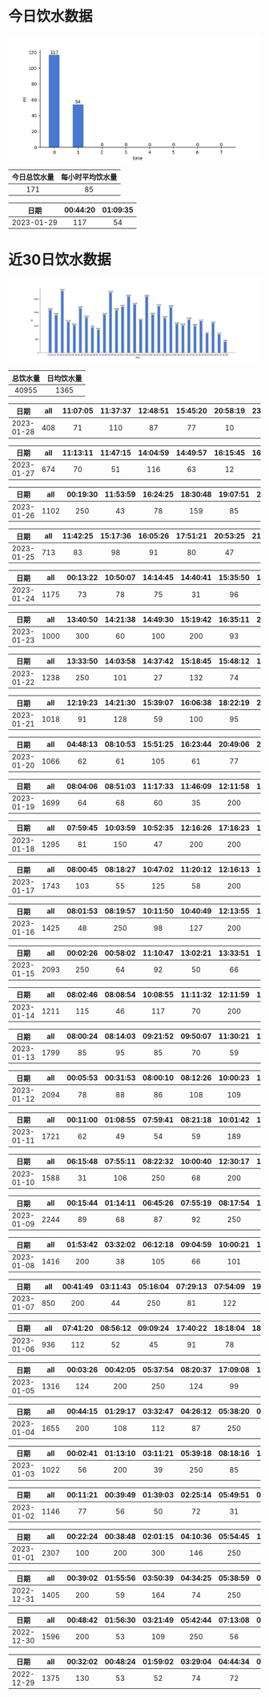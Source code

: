 # 今日饮水数据

<div align=center>
<img src="today.jpg" style="zoom: 100%;" />

| 今日总饮水量 | 每小时平均饮水量 |
| :----: | :----: |
| 171 | 85 |
</div>

| 日期 | 00:44:20 | 01:09:35 |
| :----: | :----: | :----: |
| 2023-01-29 | 117 | 54 |

# 近30日饮水数据

<div align=center>
<img src="30.jpg"style="zoom: 100%;" />

| 总饮水量 | 日均饮水量 |
| :----: | :----: |
| 40955 | 1365 |
</div>

| 日期 | all | 11:07:05 | 11:37:37 | 12:48:51 | 15:45:20 | 20:58:19 | 23:48:59 |
| :----: | :----: | :----: | :----: | :----: | :----: | :----: | :----: |
| 2023-01-28 | 408 | 71 | 110 | 87 | 77 | 10 | 53 |

| 日期 | all | 11:13:11 | 11:47:15 | 14:04:59 | 14:49:57 | 16:15:45 | 16:47:52 | 20:55:18 | 21:16:48 | 22:24:07 | 23:33:51 |
| :----: | :----: | :----: | :----: | :----: | :----: | :----: | :----: | :----: | :----: | :----: | :----: |
| 2023-01-27 | 674 | 70 | 51 | 116 | 63 | 12 | 88 | 71 | 65 | 87 | 51 |

| 日期 | all | 00:19:30 | 11:53:59 | 16:24:25 | 18:30:48 | 19:07:51 | 20:14:19 | 21:00:03 | 21:29:49 | 22:41:11 | 23:23:13 |
| :----: | :----: | :----: | :----: | :----: | :----: | :----: | :----: | :----: | :----: | :----: | :----: |
| 2023-01-26 | 1102 | 250 | 43 | 78 | 159 | 85 | 200 | 71 | 111 | 34 | 71 |

| 日期 | all | 11:42:25 | 15:17:36 | 16:05:26 | 17:51:21 | 20:53:25 | 21:04:59 | 21:58:30 | 23:35:25 |
| :----: | :----: | :----: | :----: | :----: | :----: | :----: | :----: | :----: | :----: |
| 2023-01-25 | 713 | 83 | 98 | 91 | 80 | 47 | 67 | 92 | 155 |

| 日期 | all | 00:13:22 | 10:50:07 | 14:14:45 | 14:40:41 | 15:35:50 | 16:58:47 | 19:22:16 | 21:28:31 | 21:48:14 | 22:27:33 | 23:02:33 | 23:22:23 | 23:46:07 |
| :----: | :----: | :----: | :----: | :----: | :----: | :----: | :----: | :----: | :----: | :----: | :----: | :----: | :----: | :----: |
| 2023-01-24 | 1175 | 73 | 78 | 75 | 31 | 96 | 80 | 100 | 73 | 78 | 250 | 67 | 101 | 73 |

| 日期 | all | 13:40:50 | 14:21:38 | 14:49:30 | 15:19:42 | 16:35:11 | 20:31:19 | 21:29:04 | 22:31:15 |
| :----: | :----: | :----: | :----: | :----: | :----: | :----: | :----: | :----: | :----: |
| 2023-01-23 | 1000 | 300 | 60 | 100 | 200 | 93 | 103 | 45 | 99 |

| 日期 | all | 13:33:50 | 14:03:58 | 14:37:42 | 15:18:45 | 15:48:12 | 16:32:03 | 16:56:16 | 17:56:29 | 20:11:54 | 21:15:53 | 22:55:01 |
| :----: | :----: | :----: | :----: | :----: | :----: | :----: | :----: | :----: | :----: | :----: | :----: | :----: |
| 2023-01-22 | 1238 | 250 | 101 | 27 | 132 | 74 | 116 | 88 | 154 | 159 | 68 | 69 |

| 日期 | all | 12:19:23 | 14:21:30 | 15:39:07 | 16:06:38 | 18:22:19 | 22:23:25 | 22:58:17 | 23:39:14 |
| :----: | :----: | :----: | :----: | :----: | :----: | :----: | :----: | :----: | :----: |
| 2023-01-21 | 1018 | 91 | 128 | 59 | 100 | 95 | 500 | 27 | 18 |

| 日期 | all | 04:48:13 | 08:10:53 | 15:51:25 | 16:23:44 | 20:49:06 | 21:39:55 | 23:03:11 |
| :----: | :----: | :----: | :----: | :----: | :----: | :----: | :----: | :----: |
| 2023-01-20 | 1066 | 62 | 61 | 105 | 61 | 77 | 450 | 250 |

| 日期 | all | 08:04:06 | 08:51:03 | 11:17:33 | 11:46:09 | 12:11:58 | 13:14:50 | 14:07:40 | 14:38:11 | 17:11:15 | 18:37:26 | 19:19:22 | 20:25:36 | 20:38:18 |
| :----: | :----: | :----: | :----: | :----: | :----: | :----: | :----: | :----: | :----: | :----: | :----: | :----: | :----: | :----: |
| 2023-01-19 | 1699 | 64 | 68 | 60 | 35 | 200 | 73 | 149 | 42 | 200 | 147 | 152 | 59 | 450 |

| 日期 | all | 07:59:45 | 10:03:59 | 10:52:35 | 12:16:26 | 17:16:23 | 18:26:41 | 19:22:31 | 20:25:21 | 21:32:31 | 22:02:24 | 23:06:38 | 23:38:16 |
| :----: | :----: | :----: | :----: | :----: | :----: | :----: | :----: | :----: | :----: | :----: | :----: | :----: | :----: |
| 2023-01-18 | 1295 | 81 | 150 | 47 | 200 | 200 | 60 | 73 | 120 | 99 | 115 | 94 | 56 |

| 日期 | all | 08:00:45 | 08:18:27 | 10:47:02 | 11:20:12 | 12:16:13 | 13:06:17 | 13:39:01 | 15:06:15 | 15:37:13 | 16:44:54 | 17:15:04 | 18:27:58 | 19:23:15 | 20:11:40 | 21:03:32 | 21:36:13 | 22:55:17 | 23:39:48 |
| :----: | :----: | :----: | :----: | :----: | :----: | :----: | :----: | :----: | :----: | :----: | :----: | :----: | :----: | :----: | :----: | :----: | :----: | :----: | :----: |
| 2023-01-17 | 1743 | 103 | 55 | 125 | 58 | 200 | 119 | 30 | 85 | 137 | 124 | 200 | 56 | 61 | 66 | 71 | 76 | 81 | 96 |

| 日期 | all | 08:01:53 | 08:19:57 | 10:11:50 | 10:40:49 | 12:13:55 | 13:05:52 | 15:02:08 | 17:12:55 | 17:54:06 | 18:56:35 | 22:12:47 | 23:29:45 | 23:50:48 |
| :----: | :----: | :----: | :----: | :----: | :----: | :----: | :----: | :----: | :----: | :----: | :----: | :----: | :----: | :----: |
| 2023-01-16 | 1425 | 48 | 250 | 98 | 127 | 200 | 67 | 63 | 200 | 97 | 71 | 67 | 58 | 79 |

| 日期 | all | 00:02:26 | 00:58:02 | 11:10:47 | 13:02:21 | 13:33:51 | 15:32:31 | 16:02:25 | 17:04:19 | 18:19:35 | 18:59:23 | 19:14:35 | 19:24:57 | 19:34:37 | 21:18:10 | 21:18:32 | 21:43:49 | 22:39:02 | 23:21:17 | 23:43:56 |
| :----: | :----: | :----: | :----: | :----: | :----: | :----: | :----: | :----: | :----: | :----: | :----: | :----: | :----: | :----: | :----: | :----: | :----: | :----: | :----: | :----: |
| 2023-01-15 | 2093 | 250 | 64 | 92 | 50 | 66 | 28 | 56 | 96 | 60 | 200 | 65 | 52 | 86 | 450 | 10 | 83 | 64 | 250 | 71 |

| 日期 | all | 08:02:46 | 08:08:54 | 10:08:55 | 11:11:32 | 12:11:59 | 14:48:56 | 15:04:33 | 16:56:41 | 17:10:30 | 17:57:24 | 19:02:11 | 20:18:21 | 21:19:42 | 23:30:51 |
| :----: | :----: | :----: | :----: | :----: | :----: | :----: | :----: | :----: | :----: | :----: | :----: | :----: | :----: | :----: | :----: |
| 2023-01-14 | 1211 | 115 | 46 | 117 | 70 | 200 | 75 | 85 | 55 | 200 | 38 | 58 | 66 | 46 | 40 |

| 日期 | all | 08:00:24 | 08:14:03 | 09:21:52 | 09:50:07 | 11:30:21 | 12:15:40 | 13:51:31 | 14:25:57 | 14:59:50 | 16:01:42 | 17:17:24 | 20:26:38 | 21:48:51 | 22:17:59 | 22:34:11 | 23:10:36 | 23:35:45 |
| :----: | :----: | :----: | :----: | :----: | :----: | :----: | :----: | :----: | :----: | :----: | :----: | :----: | :----: | :----: | :----: | :----: | :----: | :----: |
| 2023-01-13 | 1799 | 85 | 95 | 85 | 70 | 59 | 200 | 305 | 114 | 69 | 45 | 33 | 66 | 300 | 72 | 65 | 54 | 82 |

| 日期 | all | 00:05:53 | 00:31:53 | 08:00:10 | 08:12:26 | 10:00:23 | 10:17:05 | 12:18:50 | 14:11:35 | 15:01:53 | 16:29:48 | 17:19:26 | 18:26:19 | 19:29:48 | 20:05:08 | 20:39:09 | 21:58:17 | 22:32:07 | 22:41:59 | 22:55:57 | 23:39:03 |
| :----: | :----: | :----: | :----: | :----: | :----: | :----: | :----: | :----: | :----: | :----: | :----: | :----: | :----: | :----: | :----: | :----: | :----: | :----: | :----: | :----: | :----: |
| 2023-01-12 | 2094 | 78 | 88 | 86 | 108 | 109 | 89 | 200 | 99 | 102 | 105 | 200 | 77 | 72 | 61 | 102 | 250 | 91 | 60 | 76 | 41 |

| 日期 | all | 00:11:00 | 01:08:55 | 07:59:41 | 08:21:18 | 10:01:42 | 11:56:14 | 12:24:05 | 13:02:20 | 13:51:32 | 15:03:14 | 17:20:03 | 19:15:01 | 20:05:38 | 20:59:28 | 22:19:13 | 22:38:47 | 23:08:44 |
| :----: | :----: | :----: | :----: | :----: | :----: | :----: | :----: | :----: | :----: | :----: | :----: | :----: | :----: | :----: | :----: | :----: | :----: | :----: |
| 2023-01-11 | 1721 | 62 | 49 | 54 | 59 | 189 | 113 | 200 | 64 | 30 | 52 | 200 | 62 | 48 | 112 | 77 | 250 | 100 |

| 日期 | all | 06:15:48 | 07:55:11 | 08:22:32 | 10:00:40 | 12:30:17 | 13:02:33 | 13:52:38 | 15:11:10 | 17:19:03 | 19:04:44 | 20:39:55 | 21:31:00 | 23:04:01 | 23:42:53 | 23:59:18 |
| :----: | :----: | :----: | :----: | :----: | :----: | :----: | :----: | :----: | :----: | :----: | :----: | :----: | :----: | :----: | :----: | :----: |
| 2023-01-10 | 1588 | 31 | 106 | 250 | 68 | 200 | 103 | 93 | 34 | 200 | 84 | 51 | 250 | 44 | 22 | 52 |

| 日期 | all | 00:15:44 | 01:14:11 | 06:45:26 | 07:55:19 | 08:17:54 | 10:01:14 | 11:31:55 | 12:14:53 | 15:03:33 | 16:27:20 | 17:32:20 | 19:03:49 | 19:44:09 | 20:08:37 | 20:39:39 | 20:47:56 | 21:08:01 | 21:39:30 | 21:45:00 |
| :----: | :----: | :----: | :----: | :----: | :----: | :----: | :----: | :----: | :----: | :----: | :----: | :----: | :----: | :----: | :----: | :----: | :----: | :----: | :----: | :----: |
| 2023-01-09 | 2244 | 89 | 68 | 87 | 92 | 250 | 154 | 115 | 150 | 450 | 63 | 83 | 130 | 47 | 64 | 58 | 89 | 66 | 114 | 75 |

| 日期 | all | 01:53:42 | 03:32:02 | 06:12:18 | 09:04:59 | 10:00:21 | 17:00:28 | 17:31:23 | 17:57:50 | 18:47:22 | 19:02:45 | 19:32:28 | 20:10:59 | 21:11:30 | 21:52:09 | 22:09:06 | 22:41:37 | 23:04:04 | 23:31:59 |
| :----: | :----: | :----: | :----: | :----: | :----: | :----: | :----: | :----: | :----: | :----: | :----: | :----: | :----: | :----: | :----: | :----: | :----: | :----: | :----: |
| 2023-01-08 | 1416 | 200 | 38 | 105 | 66 | 101 | 72 | 75 | 80 | 100 | 54 | 58 | 83 | 121 | 35 | 45 | 86 | 57 | 40 |

| 日期 | all | 00:41:49 | 03:11:43 | 05:16:04 | 07:29:13 | 07:54:09 | 19:06:58 | 19:24:08 | 19:49:45 |
| :----: | :----: | :----: | :----: | :----: | :----: | :----: | :----: | :----: | :----: |
| 2023-01-07 | 850 | 200 | 44 | 250 | 81 | 122 | 57 | 65 | 31 |

| 日期 | all | 07:41:20 | 08:56:12 | 09:09:24 | 17:40:22 | 18:18:04 | 18:29:40 | 18:49:25 | 19:41:44 | 20:43:30 | 22:12:05 | 23:30:48 |
| :----: | :----: | :----: | :----: | :----: | :----: | :----: | :----: | :----: | :----: | :----: | :----: | :----: |
| 2023-01-06 | 936 | 112 | 52 | 45 | 91 | 78 | 40 | 38 | 72 | 117 | 250 | 41 |

| 日期 | all | 00:03:26 | 00:42:05 | 05:37:54 | 08:20:37 | 17:09:08 | 18:16:04 | 19:04:56 | 19:35:49 | 20:31:12 | 22:41:09 | 23:46:42 |
| :----: | :----: | :----: | :----: | :----: | :----: | :----: | :----: | :----: | :----: | :----: | :----: | :----: |
| 2023-01-05 | 1316 | 124 | 200 | 250 | 124 | 99 | 29 | 56 | 100 | 111 | 96 | 127 |

| 日期 | all | 00:44:15 | 01:29:17 | 03:32:47 | 04:26:12 | 05:38:20 | 07:48:31 | 08:54:27 | 15:16:01 | 16:14:39 | 17:00:21 | 17:29:44 | 17:41:08 | 18:22:01 | 19:22:05 | 20:30:25 | 22:22:06 |
| :----: | :----: | :----: | :----: | :----: | :----: | :----: | :----: | :----: | :----: | :----: | :----: | :----: | :----: | :----: | :----: | :----: | :----: |
| 2023-01-04 | 1655 | 200 | 108 | 112 | 87 | 250 | 101 | 46 | 129 | 46 | 109 | 71 | 74 | 72 | 84 | 113 | 53 |

| 日期 | all | 00:02:41 | 01:13:10 | 03:11:21 | 05:39:18 | 08:18:16 | 18:03:58 | 19:12:53 | 22:35:58 | 23:45:34 |
| :----: | :----: | :----: | :----: | :----: | :----: | :----: | :----: | :----: | :----: | :----: |
| 2023-01-03 | 1022 | 56 | 200 | 39 | 250 | 85 | 28 | 250 | 82 | 32 |

| 日期 | all | 00:11:21 | 00:39:49 | 01:39:03 | 02:25:14 | 05:49:51 | 06:21:51 | 08:06:37 | 08:32:09 | 16:57:03 | 17:05:50 | 17:20:35 | 18:26:49 | 18:52:33 | 21:26:00 | 21:57:51 |
| :----: | :----: | :----: | :----: | :----: | :----: | :----: | :----: | :----: | :----: | :----: | :----: | :----: | :----: | :----: | :----: | :----: |
| 2023-01-02 | 1146 | 77 | 56 | 50 | 72 | 31 | 86 | 61 | 71 | 40 | 67 | 70 | 200 | 79 | 91 | 95 |

| 日期 | all | 00:22:24 | 00:38:48 | 02:01:15 | 04:10:36 | 05:54:45 | 16:12:44 | 16:58:39 | 18:01:09 | 18:52:44 | 19:22:49 | 19:42:33 | 20:05:27 | 22:25:23 | 22:30:10 | 22:40:55 | 23:00:52 | 23:17:37 | 23:40:35 |
| :----: | :----: | :----: | :----: | :----: | :----: | :----: | :----: | :----: | :----: | :----: | :----: | :----: | :----: | :----: | :----: | :----: | :----: | :----: | :----: |
| 2023-01-01 | 2307 | 100 | 200 | 300 | 146 | 250 | 74 | 70 | 250 | 69 | 37 | 92 | 112 | 250 | 91 | 36 | 82 | 85 | 63 |

| 日期 | all | 00:39:02 | 01:55:56 | 03:50:39 | 04:34:25 | 05:38:59 | 08:16:45 | 16:29:43 | 16:59:01 | 17:40:46 | 18:56:19 | 18:59:26 | 22:03:10 | 23:45:45 |
| :----: | :----: | :----: | :----: | :----: | :----: | :----: | :----: | :----: | :----: | :----: | :----: | :----: | :----: | :----: |
| 2022-12-31 | 1405 | 200 | 59 | 164 | 74 | 250 | 174 | 84 | 89 | 67 | 45 | 38 | 84 | 77 |

| 日期 | all | 00:48:42 | 01:56:30 | 03:21:49 | 05:42:44 | 07:13:08 | 07:34:06 | 08:23:16 | 16:38:52 | 16:46:08 | 17:41:15 | 17:46:21 | 17:59:28 | 18:14:48 | 18:38:37 | 19:34:40 | 19:36:01 | 19:42:07 | 20:18:59 | 22:00:04 |
| :----: | :----: | :----: | :----: | :----: | :----: | :----: | :----: | :----: | :----: | :----: | :----: | :----: | :----: | :----: | :----: | :----: | :----: | :----: | :----: | :----: |
| 2022-12-30 | 1596 | 200 | 53 | 109 | 250 | 56 | 129 | 86 | 17 | 24 | 34 | 22 | 23 | 84 | 115 | 22 | 66 | 71 | 104 | 131 |

| 日期 | all | 00:32:02 | 00:48:24 | 01:59:02 | 03:29:04 | 04:44:34 | 05:56:46 | 16:39:10 | 17:10:04 | 18:02:18 | 18:37:12 | 19:24:59 | 20:10:01 | 21:44:38 | 23:00:50 | 23:54:24 |
| :----: | :----: | :----: | :----: | :----: | :----: | :----: | :----: | :----: | :----: | :----: | :----: | :----: | :----: | :----: | :----: | :----: |
| 2022-12-29 | 1375 | 130 | 53 | 52 | 74 | 72 | 90 | 80 | 58 | 200 | 34 | 132 | 99 | 84 | 125 | 92 |

